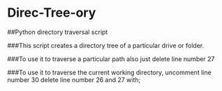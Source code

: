 # Direc-Tree-ory
##Python directory traversal script

###This script creates a directory tree of a particular drive or folder.

###To use it to traverse a particular path also just delete line number 27

###To use it to traverse the current working directory, uncomment line number 30 delete line number 26 and 27 with;
